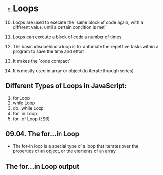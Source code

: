 9.  # Loops

1.  Loops are used to execute the \`same block of code again, with a different value, until a certain condition is met\`
1.  Loops can execute a block of code a number of times
1.  The basic idea behind a loop is to \`automate the repetitive tasks within a program to save the time and effort\`
1.  It makes the \`code compact\`
1.  It is mostly used in array or object (to iterate through series)

## Different Types of Loops in JavaScript:

1.  for Loop
2.  while Loop
3.  do...while Loop
4.  for...in Loop
5.  for...of Loop (ES6)

## 09.04. The for...in Loop

- The for-in loop is a special type of a loop that iterates over the properties of an object, or the elements of an array

## The for...in Loop output
